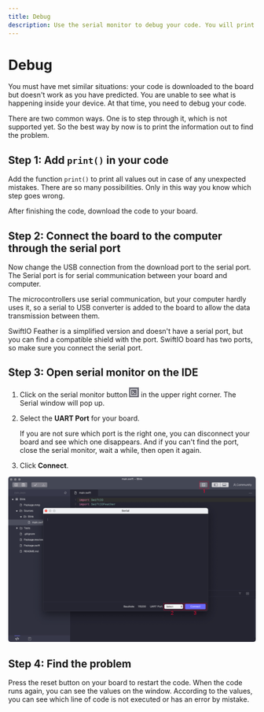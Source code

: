 ```yaml
---
title: Debug
description: Use the serial monitor to debug your code. You will print the values to see the problem.
---
```


# Debug

You must have met similar situations: your code is downloaded to the board but doesn't work as you have predicted. You are unable to see what is happening inside your device. At that time, you need to debug your code.

There are two common ways. One is to step through it, which is not supported yet. So the best way by now is to print the information out to find the problem.


## Step 1: Add `print()` in your code
Add the function `print()` to print all values out in case of any unexpected mistakes. There are so many possibilities. Only in this way you know which step goes wrong.

After finishing the code, download the code to your board.

## Step 2: Connect the board to the computer through the serial port
Now change the USB connection from the download port to the serial port. The Serial port is for serial communication between your board and computer. 

The microcontrollers use serial communication, but your computer hardly uses it, so a serial to USB converter is added to the board to allow the data transmission between them. 

SwiftIO Feather is a simplified version and doesn't have a serial port, but you can find a compatible shield with the port. SwiftIO board has two ports, so make sure you connect the serial port.



## Step 3: Open serial monitor on the IDE

1. Click on the serial monitor button ![serial monitor](img/serialButton.png) in the upper right corner. The Serial window will pop up.

2. Select the **UART Port** for your board. 

    If you are not sure which port is the right one, you can disconnect your board and see which one disappears. And if you can't find the port, close the serial monitor, wait a while, then open it again.

3. Click **Connect**.  

![](img/serialConnect.png)


## Step 4: Find the problem

Press the reset button on your board to restart the code. When the code runs again, you can see the values on the window. According to the values, you can see which line of code is not executed or has an error by mistake. 